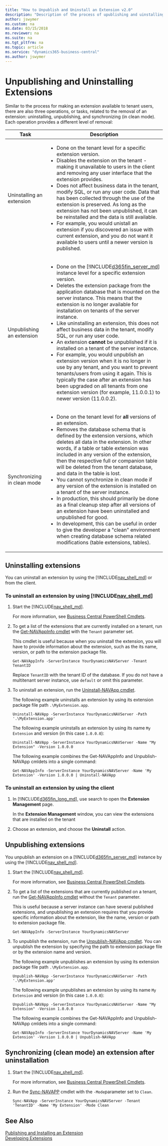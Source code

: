 ```yaml
---
title: "How to Unpublish and Uninstall an Extension v2.0"
description: "Description of the process of upublishing and uinstalling an extension"
author: jswymer
ms.custom: na
ms.date: 03/15/2018
ms.reviewer: na
ms.suite: na
ms.tgt_pltfrm: na
ms.topic: article
ms.service: "dynamics365-business-central"
ms.author: jswymer
---
```


# Unpublishing and Uninstalling Extensions
Similar to the process for making an extension available to tenant users, there are also three operations, or tasks, related to the removal of an extension: uninstalling, unpublishing, and synchronizing (in clean mode). Each operation provides a different level of removal:

|Task|Description|
|---------|-----------|
|Uninstalling an extension|<ul><li>Done on the tenant level for a specific extension version.</li><li>Disables the extension on the tenant - making it unavailable to users in the client and removing any user interface that the extension provides.</li><li>Does not affect business data in the tenant, modify SQL, or run any user code. Data that has been collected through the use of the extension is preserved. As long as the extension has not been unpublished, it can be reinstalled and the data is still available.</li><li>For example, you would unistall an extension if you discovered an issue with current extension, and you do not want it available to users until a newer version is published.</li></ul> |
|Unpublishing an extension |<ul><li>Done on the [!INCLUDE[d365fin_server_md](includes/d365fin_server_md.md)] instance level for a specific extension version.</li><li> Deletes the extension package from the application database that is mounted on the server instance. This means that the extension is no longer available for installation on tenants of the server instance.</li><li> Like uninstalling an extension, this does not affect business data in the tenant, modify SQL, or run any user code.</li><li>An extension **cannot** be unpublished if it is installed on a tenant of the server instance.</li><li>For example, you would unpublish an extension version when it is no longer in use by any tenant, and you want to prevent tenants/users from using it again. This is typically the case after an extension has been upgraded on all tenants from one extension version (for example, 11.0.0.1) to newer version (11.0.0.2). </li></ul>|
|Synchronizing in clean mode |<ul><li>Done on the tenant level for **all** versions of an extension.</li><li>Removes the database schema that is defined by the extension versions, which deletes all data in the extension. In other words, if a table or table extension was included in any version of the extension, then the respective full or companion table will be deleted from the tenant database, and data in the table is lost.</li><li>You cannot synchronize in clean mode if any version of the extension is installed on a tenant of the server instance.</li><li>In production, this should primarily be done as a final cleanup step after all versions of an extension have been uninstalled and unpublished for good.</li><li> In development, this can be useful in order to give the developer a "clean" environment when creating database schema related modifications (table extensions, tables).</li></ul>|

<!--
-   *Uninstalling* an extension is done on the tenant level for a specific extension version. Uninstalling an extension essentially disables the extension on the tenant - making it unavailable to users in the client and removing any user interface that the extension provides. Uninstalling an extension does not affect business data in the tenant, modify SQL, or run any user code. Data that has been collected through the use of the extension is preserved. So as long as the extension has not been unpublished, it can be reinstalled and the data is still available. Uninstalling an extension can be useful, for example, if you discovered an issue with current extension, and you do not want it available to users until a newer version is published.  

-   *Unpublishing* an extension is done on the [!INCLUDE[d365fin_server_md](includes/d365fin_server_md.md)] instance level for a specific extension version. This deletes the extension package from the application database that is mounted on the server instance. This means that the extension is no longer available for installation on tenants of the server instance. Like uninstalling an extension, this does not affect business data in the tenant, modify SQL, or run any user code. 

    An extension **cannot** be unpublished if it is installed on a tenant of the server instance. You would unpublish an extension version when it is no longer in use by any tenant, and you want to prevent tenants from using it again. This is typically the case after an extension has been upgraded from one extension version (for example, 11.0.0.1) to newer version (11.0.0.2) on all tenants. 

-   *Synchonizing in clean mode* of an extension is done on the tenant level for all versions of an extension. It removes the database schema that is defined extension versions, which deletes all data in the extension. In other words, if a table or table extension was included in any version of the extension, then the respective full or companion table will be deleted from the tenant database, and data in the table is lost.

You cannot synchronize in clean mode if any version of the extension is installed on a tenant of the server instance.
 
In production, this should primarily be done as a final cleanup step after all versions of an extension have been uninstalled and unpublished for good. During extension development, this can be useful in order to give the developer a "clean" environment when creating database schema related modifications (table extensions, tables). 
-->
## Uninstalling extensions
You can uninstall an extension by using the [!INCLUDE[nav_shell_md](includes/nav_shell_md.md)] or from the client. 

### To uninstall an extension by using [!INCLUDE[nav_shell_md](includes/nav_shell_md.md)] 

1. Start the [!INCLUDE[nav_shell_md](includes/nav_shell_md.md)]. 

    For more information, see [Business Central PowerShell Cmdlets](https://docs.microsoft.com/en-us/powershell/dynamics-nav/overview).
2. To get a list of the extensions that are currently installed on a tenant, run the [Get-NAVAppInfo cmdlet](https://docs.microsoft.com/en-us/powershell/module/microsoft.dynamics.nav.apps.management/get-navappinfo) with the `Tenant` parameter set.

    This cmdlet is useful because when you uninstall the extension, you will have to provide information about the extension, such as the its name, version, or path to the extension package file.

    ```
    Get-NAVAppInfo -ServerInstance YourDynamicsNAVServer -Tenant TenantID
    ```

    Replace `TenantID` with the tenant ID of the database. If you do not have a multitenant server instance, use `default` or omit this parameter. 

3. To uninstall an extension, run the [Uninstall-NAVApp cmdlet](https://docs.microsoft.com/en-us/powershell/module/microsoft.dynamics.nav.apps.management/uninstall-navapp).

    The following example uninstalls an extension by using its extension package file path `.\MyExtension.app`. 

    ```  
    Uninstall-NAVApp -ServerInstance YourDynamicsNAVServer -Path '.\MyExtension.app'  
    ``` 

    The following example uninstalls an extension by using its name `My Extension` and version (in this case `1.0.0.0`):

    ```  
    Uninstall-NAVApp -ServerInstance YourDynamicsNAVServer -Name "My Extension" -Version 1.0.0.0
    ```  

    The following example combines the Get-NAVAppInfo and Unpublish-NAVApp cmldets into a single command:

    ```  
    Get-NAVAppInfo -ServerInstance YourDynamicsNAVServer -Name 'My Extension' -Version 1.0.0.0 | Uninstall-NAVApp
    ```  

### To uninstall an extension by using the client  

1.  In [!INCLUDE[d365fin_long_md](includes/d365fin_long_md.md)], use search to open the **Extension Management** page.

    In the **Extension Management** window, you can view the extensions that are installed on the tenant 
2.  Choose an extension, and choose the **Uninstall** action.


## Unpublishing extensions
You unpublish an extension on a [!INCLUDE[d365fin_server_md](includes/d365fin_server_md.md)] instance by using the [!INCLUDE[nav_shell_md](includes/nav_shell_md.md)].


1.  Start the [!INCLUDE[nav_shell_md](includes/nav_shell_md.md)]. 

    For more information, see [Business Central PowerShell Cmdlets](https://docs.microsoft.com/en-us/powershell/dynamics-nav/overview).

2. To get a list of the extensions that are currently published on a tenant, run the [Get-NAVAppInfo cmdlet](https://docs.microsoft.com/en-us/powershell/module/microsoft.dynamics.nav.apps.management/get-navappinfo) without the `Tenant` parameter.
    
    This is useful because a server instance can have several published extensions, and unpublishing an extension requires that you provide specific information about the extension, like the name, version or path to extension package file. 

    ```
    Get-NAVAppInfo -ServerInstance YourDynamicsNAVServer
    ```

3. To unpublish the extension, run the [Unpublish-NAVApp cmdlet](https://docs.microsoft.com/en-us/powershell/module/microsoft.dynamics.nav.apps.management/unpublish-navapp). You can unpublish the extension by specifying the path to extension package file or by the extension name and version.

    The following example unpublishes an extension by using its extension package file path `.\MyExtension.app`. 

    ```  
    Unpublish-NAVApp -ServerInstance YourDynamicsNAVServer -Path '.\MyExtension.app'  
    ``` 
    
    The following example unpublishes an extension by using its name `My Extension` and version (in this case `1.0.0.0`):

    ```  
    Unpublish-NAVApp -ServerInstance YourDynamicsNAVServer -Name "My Extension" -Version 1.0.0.0
    ```  

    The following example combines the Get-NAVAppInfo and Unpublish-NAVApp cmldets into a single command:

    ```  
    Get-NAVAppInfo -ServerInstance YourDynamicsNAVServer -Name 'My Extension' -Version 1.0.0.0 | Unpublish-NAVApp
    ```


## Synchronizing (clean mode) an extension after uninstallation

1.  Start the [!INCLUDE[nav_shell_md](includes/nav_shell_md.md)]. 

    For more information, see [Business Central PowerShell Cmdlets](https://docs.microsoft.com/en-us/powershell/dynamics-nav/overview).
2. Run the [Sync-NAVAPP](https://docs.microsoft.com/en-us/powershell/module/microsoft.dynamics.nav.apps.management/sync-navapp) cmdlet with the `-Mode`parameter set to `Clean`.

    ```
    Sync-NAVApp -ServerInstance YourDynamicsNAVServer -Tenant 'TenantID' -Name 'My Extension' -Mode Clean
    ```

## See Also  
[Publishing and Installing an Extension](devenv-how-publish-and-install-an-extension-v2.md)  
[Developing Extensions](devenv-dev-overview.md)